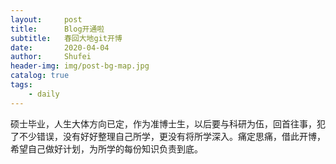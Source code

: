 ```yaml
---
layout:     post
title:      Blog开通啦
subtitle:   春回大地git开博
date:       2020-04-04
author:     Shufei
header-img: img/post-bg-map.jpg
catalog: true
tags:
    - daily
---
```


硕士毕业，人生大体方向已定，作为准博士生，以后要与科研为伍，回首往事，犯了不少错误，没有好好整理自己所学，更没有将所学深入。痛定思痛，借此开博，希望自己做好计划，为所学的每份知识负责到底。